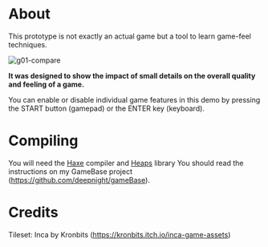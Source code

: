 # About

This prototype is not exactly an actual game but a tool to learn game-feel techniques.

![g01-compare](https://github.com/deepnight/gamefeel/assets/1671695/1df44af1-d244-46d6-a2d0-59568b1eff4c)


**It was designed to show the impact of small details on the overall quality and feeling of a game.**

You can enable or disable individual game features in this demo by pressing the START button (gamepad) or the ENTER key (keyboard).

# Compiling

You will need the [Haxe](https://haxe.org) compiler and [Heaps](https://heaps.io)  library
You should read the instructions on my GameBase project (https://github.com/deepnight/gameBase).

# Credits

Tileset: Inca by Kronbits (https://kronbits.itch.io/inca-game-assets)
